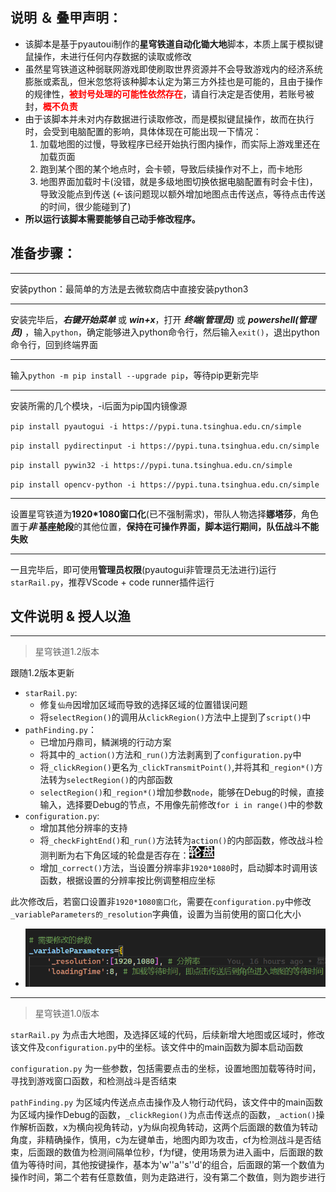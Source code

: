 ## 说明 ＆ 叠甲声明：
* 该脚本是基于pyautoui制作的**星穹铁道自动化锄大地**脚本，本质上属于模拟键鼠操作，未进行任何内存数据的读取或修改
* 虽然星穹铁道这种弱联网游戏即使刷取世界资源并不会导致游戏内的经济系统膨胀或紊乱，但米忽悠将该种脚本认定为第三方外挂也是可能的，且由于操作的规律性，**<font color=red>被封号处理的可能性依然存在</font>**，请自行决定是否使用，若账号被封，**<font color=red>概不负责</font>**
* 由于该脚本并未对内存数据进行读取修改，而是模拟键鼠操作，故而在执行时，会受到电脑配置的影响，具体体现在可能出现一下情况：
    1. 加载地图的过慢，导致程序已经开始执行图内操作，而实际上游戏里还在加载页面
    2. 跑到某个图的某个地点时，会卡顿，导致后续操作对不上，而卡地形
    3. 地图界面加载时卡(没错，就是多级地图切换依据电脑配置有时会卡住)，导致没能点到传送 (←该问题现以额外增加地图点击传送点，等待点击传送的时间，很少能碰到了)
* **所以运行该脚本需要能够自己动手修改程序。**

## 准备步骤：
***
安装python：最简单的方法是去微软商店中直接安装python3

***
安装完毕后，***右键开始菜单*** 或 ***win+x***，打开 ***终端(管理员)*** 或 ***powershell(管理员)*** ，输入`python`，确定能够进入python命令行，然后输入`exit()`，退出python命令行，回到终端界面

***
输入`python -m pip install --upgrade pip`，等待pip更新完毕

***
安装所需的几个模块，-i后面为pip国内镜像源

`pip install pyautogui -i https://pypi.tuna.tsinghua.edu.cn/simple`

`pip install pydirectinput -i https://pypi.tuna.tsinghua.edu.cn/simple`

`pip install pywin32 -i https://pypi.tuna.tsinghua.edu.cn/simple`

`pip install opencv-python -i https://pypi.tuna.tsinghua.edu.cn/simple`
***
设置星穹铁道为**1920*1080窗口化**(已不强制需求)，带队人物选择**娜塔莎**，角色置于***非* 基座舱段**的其他位置，**保持在可操作界面，脚本运行期间，队伍战斗不能失败**

***
一且完毕后，即可使用**管理员权限**(pyautogui非管理员无法进行)运行`starRail.py`，推荐VScode + code runner插件运行

## 文件说明 & 授人以渔
***
>星穹铁道1.2版本

跟随1.2版本更新
* `starRail.py`:
    * 修复`仙舟`因增加区域而导致的选择区域的位置错误问题
    * 将`selectRegion()`的调用从`clickRegion()`方法中上提到了`script()`中
* `pathFinding.py`：
    * 已增加丹鼎司，鳞渊境的行动方案
    * 将其中的`_action()`方法和`_run()`方法剥离到了`configuration.py`中
    * 将`_clickRegion()`更名为`_clickTransmitPoint()`,并将其和`_region*()`方法转为`selectRegion()`的内部函数
    * `selectRegion()`和`_region*()`增加参数`node`，能够在Debug的时候，直接输入，选择要Debug的节点，不用像先前修改`for i in range()`中的参数
* `configuration.py`:
    * 增加其他分辨率的支持
    * 将`_checkFightEnd()`和`_run()`方法转为`action()`的内部函数，修改战斗检测判断为右下角区域的轮盘是否存在：![fightMarker](data/README/fightMarker.png)
    * 增加`_correct()`方法，当设置分辨率非`1920*1080`时，启动脚本时调用该函数，根据设置的分辨率按比例调整相应坐标

此次修改后，若窗口设置非`1920*1080窗口化`，需要在`configuration.py`中修改`_variableParameters的_resolution`字典值，设置为当前使用的窗口化大小
* ![修改分辨率](data/README/resolution.png)



***
>星穹铁道1.0版本

`starRail.py` 为点击大地图，及选择区域的代码，后续新增大地图或区域时，修改该文件及`configuration.py`中的坐标。该文件中的main函数为脚本启动函数

`configuration.py` 为一些参数，包括需要点击的坐标，设置地图加载等待时间，寻找到游戏窗口函数，和检测战斗是否结束

`pathFinding.py` 为区域内传送点点击操作及人物行动代码，该文件中的main函数为区域内操作Debug的函数，`_clickRegion()`为点击传送点的函数，`_action()`操作解析函数，x为横向视角转动，y为纵向视角转动，这两个后面跟的数值为转动角度，非精确操作，慎用，c为左键单击，地图内即为攻击，cf为检测战斗是否结束，后面跟的数值为检测间隔单位秒，f为f键，使用场景为进入画中，后面跟的数值为等待时间，其他按键操作，基本为'w''a''s''d'的组合，后面跟的第一个数值为操作时间，第二个若有任意数值，则为走路进行，没有第二个数值，则为跑步进行